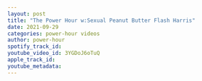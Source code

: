 ```yaml
---
layout: post
title: "The Power Hour w:Sexual Peanut Butter Flash Harris"
date: 2021-09-29
categories: power-hour videos
author: power-hour
spotify_track_id: 
youtube_video_id: 3YGDoJ6oTuQ
apple_track_id: 
youtube_metadata: 
---
```

